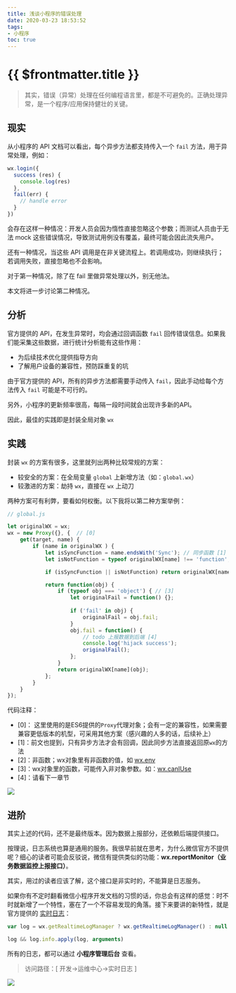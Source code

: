 ```yaml
---
title: 浅谈小程序的错误处理
date: 2020-03-23 18:53:52
tags:
- 小程序
toc: true
---
```


# {{ $frontmatter.title }}

> 其实，错误（异常）处理在任何编程语言里，都是不可避免的。正确处理异常，是一个程序/应用保持健壮的关键。

<!-- more -->

## 现实

从小程序的 API 文档可以看出，每个异步方法都支持传入一个 `fail` 方法，用于异常处理，例如：

```js
wx.login({
  success (res) {
    console.log(res)
  },
  fail(err) {
    // handle error
  }
})
```

会存在这样一种情况：开发人员会因为惰性直接忽略这个参数；而测试人员由于无法 mock 这些错误情况，导致测试用例没有覆盖，最终可能会因此流失用户。

还有一种情况，当这些 API 调用是在非关键流程上。若调用成功，则继续执行；若调用失败，直接忽略也不会影响。

对于第一种情况，除了在 fail 里做异常处理以外，别无他法。

本文将进一步讨论第二种情况。

## 分析

官方提供的 API，在发生异常时，均会通过回调函数 `fail` 回传错误信息。如果我们能采集这些数据，进行统计分析能有这些作用：

- 为后续技术优化提供指导方向
- 了解用户设备的兼容性，预防踩重复的坑

由于官方提供的 API，所有的异步方法都需要手动传入 `fail`，因此手动给每个方法传入 `fail` 可能是不可行的。

另外，小程序的更新频率很高，每隔一段时间就会出现许多新的API。

因此，最佳的实践即是封装全局对象 `wx`

## 实践

封装 `wx` 的方案有很多，这里就列出两种比较常规的方案：

- 较安全的方案：在全局变量 `global` 上新增方法（如：`global.wx`）
- 较激进的方案：劫持 `wx`，直接在 `wx` 上动刀

两种方案可有利弊，要看如何权衡。以下我将以第二种方案举例：

```js
// global.js

let originalWX = wx;
wx = new Proxy({}, {  // [0]
    get(target, name) {
        if (name in originalWX ) {
            let isSyncFunction = name.endsWith('Sync'); // 同步函数 [1]
            let isNotFunction = typeof originalWX[name] !== 'function'; // 非函数 [2]

            if (isSyncFunction || isNotFunction) return originalWX[name];

            return function(obj) {
                if (typeof obj === 'object') { // [3]
                    let originalFail = function() {};
                        
                    if ('fail' in obj) {
                        originalFail = obj.fail;
                    }
                    obj.fail = function() {
                        // todo 上报数据到后端 [4]
                        console.log('hijack success');
                        originalFail();
                    };
                }
                return originalWX[name](obj);
            };
        }
    }
});
```

代码注释：
- [0]： 这里使用的是ES6提供的`Proxy`代理对象；会有一定的兼容性，如果需要兼容更低版本的机型，可采用其他方案（感兴趣的人多的话，后续补上）
- [1]：前文也提到，只有异步方法才会有回调，因此同步方法直接返回原`wx`的方法
- [2]：非函数；wx对象里有非函数的值，如 [wx.env](https://developers.weixin.qq.com/miniprogram/dev/api/base/env/env.html)
- [3]：wx对象里的函数，可能传入非对象参数。如：[wx.canIUse](https://developers.weixin.qq.com/miniprogram/dev/api/base/wx.canIUse.html)
- [4]：请看下一章节

![ ](/miniprogram/caniuse-proxy.png)


## 进阶

其实上述的代码，还不是最终版本。因为数据上报部分，还依赖后端提供接口。

按理说，日志系统也算是通用的服务。我很早前就在思考，为什么微信官方不提供呢？细心的读者可能会反驳说，微信有提供类似的功能：**wx.reportMonitor（业务数据监控上报接口）**。

其实，用过的读者应该了解，这个接口是非实时的，不能算是日志服务。

如果你有不定时翻看微信小程序开发文档的习惯的话，你总会有这样的感觉：时不时就新增了一个特性，塞在了一个不容易发现的角落。接下来要讲的新特性，就是官方提供的 [实时日志](https://developers.weixin.qq.com/miniprogram/dev/framework/realtimelog/)：

```js
var log = wx.getRealtimeLogManager ? wx.getRealtimeLogManager() : null

log && log.info.apply(log, arguments)
```

所有的日志，都可以通过 **小程序管理后台** 查看。

> 访问路径：[ 开发->运维中心->实时日志 ]

![ ](/miniprogram/realtime-log.jpg)